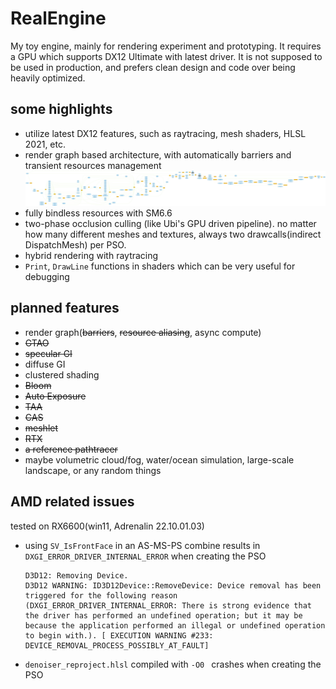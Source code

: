 # RealEngine

My toy engine, mainly for rendering experiment and prototyping. 
It requires a GPU which supports DX12 Ultimate with latest driver.
It is not supposed to be used in production, and prefers clean design and code over being heavily optimized.

## some highlights

* utilize latest DX12 features, such as raytracing, mesh shaders, HLSL 2021, etc.
* render graph based architecture, with automatically barriers and transient resources management
  ![rendergraph](bin/rendergraph.png)
* fully bindless resources with SM6.6
* two-phase occlusion culling (like Ubi's GPU driven pipeline). no matter how many different meshes and textures, always two drawcalls(indirect DispatchMesh) per PSO.
* hybrid rendering with raytracing
* `Print`, `DrawLine` functions in shaders which can be very useful for debugging

## planned features

* render graph(~~barriers~~, ~~resource aliasing~~, async compute)
* ~~GTAO~~
* ~~specular GI~~
* diffuse GI
* clustered shading
* ~~Bloom~~
* ~~Auto Exposure~~
* ~~TAA~~
* ~~CAS~~
* ~~meshlet~~
* ~~RTX~~
* ~~a reference pathtracer~~
* maybe  volumetric cloud/fog, water/ocean simulation, large-scale landscape, or any random things


## AMD related issues

tested on RX6600(win11, Adrenalin 22.10.01.03)

* using `SV_IsFrontFace` in an AS-MS-PS combine results in `DXGI_ERROR_DRIVER_INTERNAL_ERROR` when creating the PSO
    ```
    D3D12: Removing Device.
    D3D12 WARNING: ID3D12Device::RemoveDevice: Device removal has been triggered for the following reason (DXGI_ERROR_DRIVER_INTERNAL_ERROR: There is strong evidence that the driver has performed an undefined operation; but it may be because the application performed an illegal or undefined operation to begin with.). [ EXECUTION WARNING #233: DEVICE_REMOVAL_PROCESS_POSSIBLY_AT_FAULT]
    ```
* `denoiser_reproject.hlsl` compiled with `-O0 ` crashes when creating the PSO